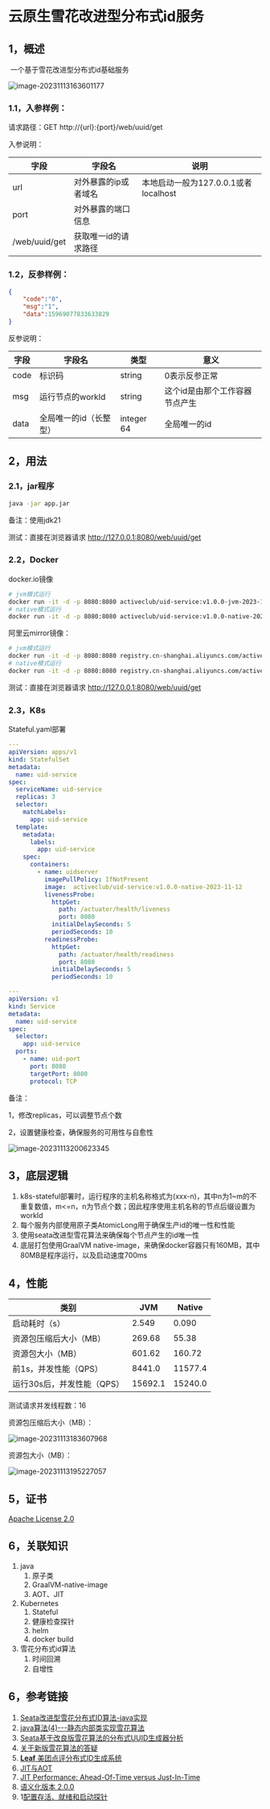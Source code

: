 # 云原生雪花改进型分布式id服务



## 1，概述

​	一个基于雪花改进型分布式id基础服务

![image-20231113163601177](https://mufasa-blog-images.oss-cn-beijing.aliyuncs.com/2023/image-20231113163601177.png)

### 1.1，入参样例：

请求路径：GET http://{url}:{port}/web/uuid/get

入参说明：

| 字段          | 字段名               | 说明                                 |
| ------------- | -------------------- | ------------------------------------ |
| url           | 对外暴露的ip或者域名 | 本地启动一般为127.0.0.1或者localhost |
| port          | 对外暴露的端口信息   |                                      |
| /web/uuid/get | 获取唯一id的请求路径 |                                      |



### 1.2，反参样例：

```json
{
    "code":"0",
    "msg":"1",
    "data":15969077833633829
}
```

反参说明：

| 字段 | 字段名                 | 类型       | 意义                           |
| ---- | ---------------------- | ---------- | ------------------------------ |
| code | 标识码                 | string     | 0表示反参正常                  |
| msg  | 运行节点的workId       | string     | 这个id是由那个工作容器节点产生 |
| data | 全局唯一的id（长整型） | integer 64 | 全局唯一的id                   |



## 2，用法



### 2.1，jar程序

```sh
java -jar app.jar
```

备注：使用jdk21

测试：直接在浏览器请求 http://127.0.0.1:8080/web/uuid/get



### 2.2，Docker

docker.io镜像

```sh
# jvm模式运行
docker run -it -d -p 8080:8080 activeclub/uid-service:v1.0.0-jvm-2023-11-12
# native模式运行
docker run -it -d -p 8080:8080 activeclub/uid-service:v1.0.0-native-2023-11-12
```

阿里云mirror镜像：

```sh
# jvm模式运行
docker run -it -d -p 8080:8080 registry.cn-shanghai.aliyuncs.com/activeclub/uid-service:v1.0.0-jvm-2023-11-12
# native模式运行
docker run -it -d -p 8080:8080 registry.cn-shanghai.aliyuncs.com/activeclub/uid-service:v1.0.0-native-2023-11-12
```


测试：直接在浏览器请求 http://127.0.0.1:8080/web/uuid/get



### 2.3，K8s

Stateful.yaml部署

```yaml
---
apiVersion: apps/v1
kind: StatefulSet
metadata:
  name: uid-service
spec:
  serviceName: uid-service
  replicas: 3
  selector:
    matchLabels:
      app: uid-service
  template:
    metadata:
      labels:
        app: uid-service
    spec:
      containers:
        - name: uidserver
          imagePullPolicy: IfNotPresent
          image:  activeclub/uid-service:v1.0.0-native-2023-11-12
          livenessProbe:
            httpGet:
              path: /actuator/health/liveness
              port: 8080
            initialDelaySeconds: 5
            periodSeconds: 10
          readinessProbe:
            httpGet:
              path: /actuator/health/readiness
              port: 8080
            initialDelaySeconds: 5
            periodSeconds: 10

---
apiVersion: v1
kind: Service
metadata:
  name: uid-service
spec:
  selector:
    app: uid-service
  ports:
    - name: uid-port
      port: 8080
      targetPort: 8080
      protocol: TCP
```

备注：

1，修改replicas，可以调整节点个数

2，设置健康检查，确保服务的可用性与自愈性



![image-20231113200623345](https://mufasa-blog-images.oss-cn-beijing.aliyuncs.com/2023/image-20231113200623345.png)



## 3，底层逻辑

1. k8s-stateful部署时，运行程序的主机名称格式为(xxx-n)，其中n为1~m的不重复数值，m<=n，n为节点个数；因此程序使用主机名称的节点后缀设置为workId
2. 每个服务内部使用原子类AtomicLong用于确保生产id的唯一性和性能
3. 使用seata改进型雪花算法来确保每个节点产生的id唯一性
4. 底层打包使用GraalVM native-image，来确保docker容器只有160MB，其中80MB是程序运行，以及启动速度700ms



## 4，性能

| 类别                       | JVM     | Native  |
| -------------------------- | ------- | ------- |
| 启动耗时（s）              | 2.549   | 0.090   |
| 资源包压缩后大小（MB）     | 269.68  | 55.38   |
| 资源包大小（MB）           | 601.62  | 160.72  |
| 前1s，并发性能（QPS）      | 8441.0  | 11577.4 |
| 运行30s后，并发性能（QPS） | 15692.1 | 15240.0 |



测试请求并发线程数：16



资源包压缩后大小（MB）：

![image-20231113183607968](https://mufasa-blog-images.oss-cn-beijing.aliyuncs.com/2023/image-20231113183607968.png)



资源包大小（MB）：

![image-20231113195227057](https://mufasa-blog-images.oss-cn-beijing.aliyuncs.com/2023/image-20231113195227057.png)



## 5，证书

[Apache License 2.0](LICENSE.txt)



## 6，关联知识

1. java 
   1. 原子类
   2. GraalVM-native-image
   3. AOT、JIT
2. Kubernetes 
   1. Stateful
   2. 健康检查探针
   3. helm
   4. docker build
3. 雪花分布式id算法
   1. 时间回溯
   2. 自增性

   

## 6，参考链接

1. [Seata改进型雪花分布式ID算法-java实现](https://www.cnblogs.com/Mufasa/p/16090888.html)
2. [java算法(4)---静态内部类实现雪花算法](https://www.cnblogs.com/qdhxhz/p/11372658.html)
3. [Seata基于改良版雪花算法的分布式UUID生成器分析](https://seata.io/zh-cn/blog/seata-analysis-UUID-generator.html)
4. [关于新版雪花算法的答疑](https://seata.io/zh-cn/blog/seata-snowflake-explain.html)
5. [**Leaf** 美团点评分布式ID生成系统](https://www.oschina.net/p/mt-leaf)
6. [JIT与AOT](https://blog.csdn.net/wdays83892469/article/details/126216765)
7. [JIT Performance: Ahead-Of-Time versus Just-In-Time](https://www.azul.com/blog/jit-performance-ahead-of-time-versus-just-in-time/)
7. [语义化版本 2.0.0](https://semver.org/lang/zh-CN/)
7. 1[配置存活、就绪和启动探针](https://kubernetes.io/zh-cn/docs/tasks/configure-pod-container/configure-liveness-readiness-startup-probes/)

